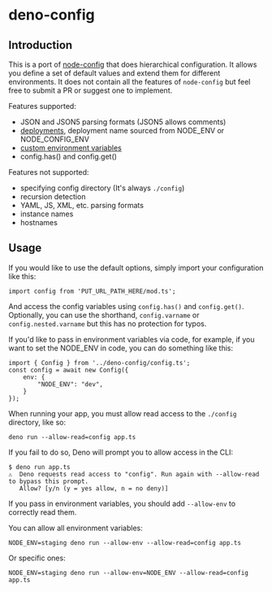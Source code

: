 # deno-config

## Introduction

This is a port of [node-config](https://github.com/node-config/node-config) that does hierarchical configuration. It allows you define a set of default values and extend them for different environments. It does not contain all the features of `node-config` but feel free to submit a PR or suggest one to implement.

Features supported:
* JSON and JSON5 parsing formats (JSON5 allows comments)
* [deployments](https://github.com/node-config/node-config/wiki/Configuration-Files#file-load-order), deployment name sourced from NODE_ENV or NODE_CONFIG_ENV
* [custom environment variables](https://github.com/node-config/node-config/wiki/Environment-Variables#custom-environment-variables)
* config.has() and config.get()

Features not supported:
* specifying config directory (It's always `./config`)
* recursion detection
* YAML, JS, XML, etc. parsing formats
* instance names
* hostnames

## Usage

If you would like to use the default options, simply import your configuration like this:

```
import config from 'PUT_URL_PATH_HERE/mod.ts';
```

And access the config variables using `config.has()` and `config.get()`. Optionally, you can use the shorthand, `config.varname` or `config.nested.varname` but this has no protection for typos.

If you'd like to pass in environment variables via code, for example, if you want to set the NODE_ENV in code, you can do something like this:
```
import { Config } from '../deno-config/config.ts';
const config = await new Config({
    env: {
        "NODE_ENV": "dev",
    }
});
```

When running your app, you must allow read access to the `./config` directory, like so:

```
deno run --allow-read=config app.ts
```

If you fail to do so, Deno will prompt you to allow access in the CLI:

```
$ deno run app.ts
⚠️  ️Deno requests read access to "config". Run again with --allow-read to bypass this prompt.
   Allow? [y/n (y = yes allow, n = no deny)]
```

If you pass in environment variables, you should add `--allow-env` to correctly read them.

You can allow all environment variables:
```
NODE_ENV=staging deno run --allow-env --allow-read=config app.ts
```

Or specific ones:
```
NODE_ENV=staging deno run --allow-env=NODE_ENV --allow-read=config app.ts
```

